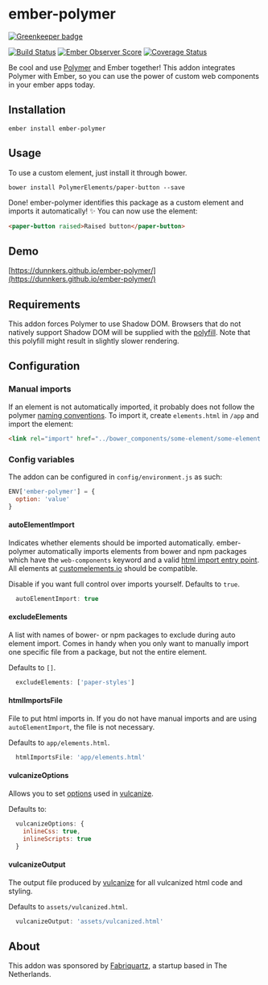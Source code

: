 # ember-polymer

[![Greenkeeper badge](https://badges.greenkeeper.io/dunnkers/ember-polymer.svg)](https://greenkeeper.io/)

[![Build Status](https://travis-ci.org/dunnkers/ember-polymer.svg?branch=master)](https://travis-ci.org/dunnkers/ember-polymer) [![Ember Observer Score](https://emberobserver.com/badges/ember-polymer.svg)](https://emberobserver.com/addons/ember-polymer)  [![Coverage Status](https://coveralls.io/repos/github/dunnkers/ember-polymer/badge.svg?branch=master)](https://coveralls.io/github/dunnkers/ember-polymer?branch=master)

Be cool and use [Polymer](https://www.polymer-project.org/1.0/) and Ember together! This addon integrates Polymer with Ember, so you can use the power of custom web components in your ember apps today.

## Installation

```shell
ember install ember-polymer
```

## Usage

To use a custom element, just install it through bower.

```shell
bower install PolymerElements/paper-button --save
```

Done! ember-polymer identifies this package as a custom element and imports it automatically! ✨ You can now use the element:

```html
<paper-button raised>Raised button</paper-button>
```

## Demo

[https://dunnkers.github.io/ember-polymer/](https://dunnkers.github.io/ember-polymer/)

## Requirements

This addon forces Polymer to use Shadow DOM. Browsers that do not natively support Shadow DOM will be supplied with the [polyfill](https://github.com/webcomponents/webcomponentsjs). Note that this polyfill might result in slightly slower rendering.

## Configuration

### Manual imports

If an element is not automatically imported, it probably does not follow the polymer [naming conventions](https://www.polymer-project.org/1.0/docs/tools/polymer-cli#element-project-layout). To import it, create `elements.html` in `/app` and import the element:

```html
<link rel="import" href="../bower_components/some-element/some-element.html">
```

### Config variables

The addon can be configured in `config/environment.js` as such:

```js
ENV['ember-polymer'] = {
  option: 'value'
}
```

#### autoElementImport

Indicates whether elements should be imported automatically. ember-polymer automatically imports elements from bower and npm packages which have the `web-components` keyword and a valid [html import entry point](https://www.polymer-project.org/1.0/docs/tools/polymer-cli#element-project-layout). All elements at [customelements.io](https://customelements.io/) should be compatible.

Disable if you want full control over imports yourself. Defaults to `true`.

```js
  autoElementImport: true
```

#### excludeElements

A list with names of bower- or npm packages to exclude during auto element import. Comes in handy when you only want to manually import one specific file from a package, but not the entire element.

Defaults to `[]`.

```js
  excludeElements: ['paper-styles']
```

#### htmlImportsFile

File to put html imports in. If you do not have manual imports and are using `autoElementImport`, the file is not necessary.

Defaults to `app/elements.html`.

```js
  htmlImportsFile: 'app/elements.html'
```

#### vulcanizeOptions

Allows you to set [options](https://github.com/Polymer/vulcanize#using-vulcanize-programmatically) used in [vulcanize](https://github.com/Polymer/vulcanize).

Defaults to:

```js
  vulcanizeOptions: {
    inlineCss: true,
    inlineScripts: true
  }
```

#### vulcanizeOutput

The output file produced by [vulcanize](https://github.com/Polymer/vulcanize) for all vulcanized html code and styling.

Defaults to `assets/vulcanized.html`.

```js
  vulcanizeOutput: 'assets/vulcanized.html'
```

## About

This addon was sponsored by [Fabriquartz](http://www.fabriquartz.com/), a startup based in The Netherlands.
